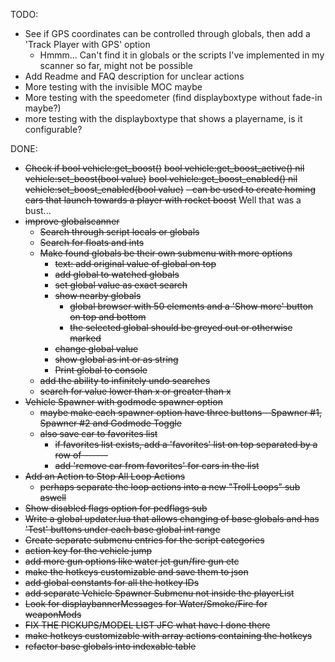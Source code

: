 TODO:
- See if GPS coordinates can be controlled through globals, then add a 'Track Player with GPS' option
  - Hmmm... Can't find it in globals or the scripts I've implemented in my scanner so far, might not be possible
- Add Readme and FAQ description for unclear actions
- More testing with the invisible MOC maybe
- More testing with the speedometer (find displayboxtype without fade-in maybe?)
- more testing with the displayboxtype that shows a playername, is it configurable?

DONE:
- ~~Check if bool    vehicle:get_boost()~~
  ~~bool    vehicle:get_boost_active()        nil     vehicle:set_boost(bool value)~~
  ~~bool    vehicle:get_boost_enabled()       nil     vehicle:set_boost_enabled(bool value)~~
  ~~- can be used to create homing cars that launch towards a player with rocket boost~~   Well that was a bust...
- ~~improve globalscanner~~
  - ~~Search through script locals or globals~~
  - ~~Search for floats and ints~~
  - ~~Make found globals be their own submenu with more options~~
    - ~~text: add original value of global on top~~
    - ~~add global to watched globals~~
    - ~~set global value as exact search~~
    - ~~show nearby globals~~
      - ~~global browser with 50 elements and a 'Show more' button on top and bottom~~
      - ~~the selected global should be greyed out or otherwise marked~~
    - ~~change global value~~
    - ~~show global as int or as string~~
    - ~~Print global to console~~
  - ~~add the ability to infinitely undo searches~~ 
  - ~~search for value lower than x or greater than x~~
- ~~Vehicle Spawner with godmode spawner option~~
  - ~~maybe make each spawner option have three buttons - Spawner #1, Spawner #2 and Godmode Toggle~~
  - ~~also save car to favorites list~~
    - ~~if favorites list exists, add a 'favorites' list on top separated by a row of ------~~
    - ~~add 'remove car from favorites' for cars in the list~~
- ~~Add an Action to Stop All Loop Actions~~
  - ~~perhaps separate the loop actions into a new "Troll Loops" sub aswell~~
- ~~Show disabled flags option for pedflags sub~~
- ~~Write a global updater.lua that allows changing of base globals and has 'Test' buttons under each base global int range~~
- ~~Create separate submenu entries for the script categories~~
- ~~action key for the vehicle jump~~
- ~~add more gun options like water jet gun/fire gun etc~~
- ~~make the hotkeys customizable and save them to json~~
- ~~add global constants for all the hotkey IDs~~
- ~~add separate Vehicle Spawner Submenu not inside the playerList~~
- ~~Look for displaybannerMessages for Water/Smoke/Fire for weaponMods~~
- ~~FIX THE PICKUPS/MODEL LIST JFC what have I done there~~
- ~~make hotkeys customizable with array actions containing the hotkeys~~
- ~~refactor base globals into indexable table~~